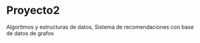 # Proyecto2
Algoritmos y estructuras de datos, Sistema de recomendaciones con base de datos de grafos

